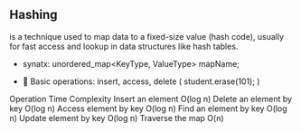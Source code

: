 ## Hashing 
is a technique used to map data to a fixed-size value (hash code), usually for fast access and lookup in data structures like hash tables.

- synatx: unordered_map<KeyType, ValueType> mapName;

- 🧠 Basic operations: insert, access, delete ( student.erase(101);  )

Operation	            Time Complexity
Insert an element	        O(log n)
Delete an element by key	O(log n)
Access element by key	    O(log n)
Find an element by key      O(log n)
Update element by key	    O(log n)
Traverse the map	        O(n)


